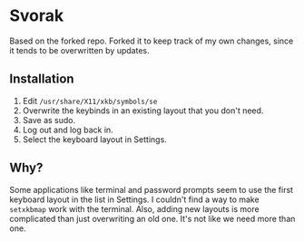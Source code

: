 # Svorak

Based on the forked repo. Forked it to keep track of my own changes, since it tends to be overwritten by updates.

## Installation

1. Edit `/usr/share/X11/xkb/symbols/se`
2. Overwrite the keybinds in an existing layout that you don't need.
3. Save as sudo.
4. Log out and log back in.
5. Select the keyboard layout in Settings.

## Why?
Some applications like terminal and password prompts seem to use the first keyboard layout in the list in Settings. I couldn't find a way to make `setxkbmap` work with the terminal.
Also, adding new layouts is more complicated than just overwriting an old one. It's not like we need more than one.
